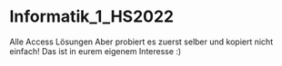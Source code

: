 # Informatik_1_HS2022
Alle Access Lösungen
Aber probiert es zuerst selber und kopiert nicht einfach!
Das ist in eurem eigenem Interesse :)
